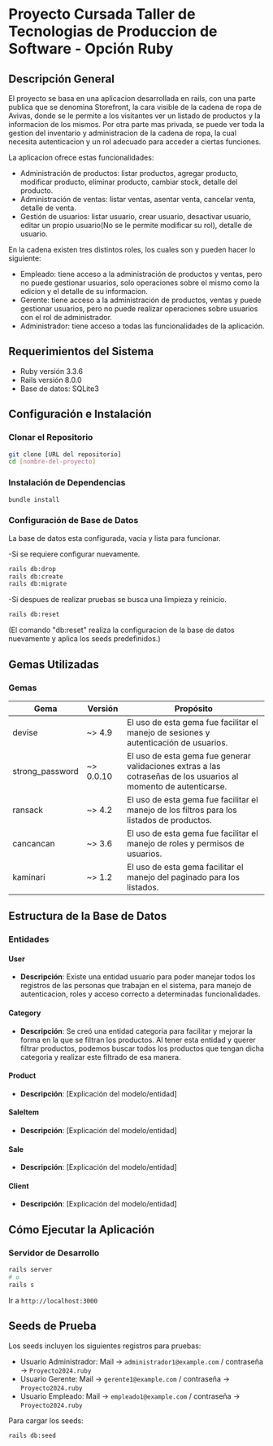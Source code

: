 # Proyecto Cursada Taller de Tecnologias de Produccion de Software - Opción Ruby

## Descripción General

El proyecto se basa en una aplicacion desarrollada en rails, con una parte publica que se denomina Storefront, la cara visible de la cadena de ropa de Avivas, donde se le permite a los visitantes ver un listado de productos y la informacion de los mismos. Por otra parte mas privada, se puede ver toda la gestion del inventario y administracion de la cadena de ropa, la cual necesita autenticacion y un rol adecuado para acceder a ciertas funciones.

La aplicacion ofrece estas funcionalidades: 

- Administración de productos: listar productos, agregar producto, modificar producto, eliminar producto, cambiar stock, detalle del producto.
- Administración de ventas: listar ventas, asentar venta, cancelar venta, detalle de venta.
- Gestión de usuarios: listar usuario, crear usuario, desactivar usuario, editar un propio usuario(No se le permite modificar su rol), detalle de usuario.

En la cadena existen tres distintos roles, los cuales son y pueden hacer lo siguiente:

- Empleado: tiene acceso a la administración de productos y ventas, pero no puede gestionar usuarios, solo operaciones sobre el mismo como la edicion y el detalle de su informacion.
- Gerente: tiene acceso a la administración de productos, ventas y puede gestionar usuarios, pero no puede realizar operaciones sobre usuarios con el rol de administrador.
- Administrador: tiene acceso a todas las funcionalidades de la aplicación.

## Requerimientos del Sistema 

- Ruby versión 3.3.6
- Rails versión 8.0.0
- Base de datos: SQLite3

## Configuración e Instalación 

### Clonar el Repositorio

```bash
git clone [URL del repositorio]
cd [nombre-del-proyecto]
```

### Instalación de Dependencias

```bash
bundle install
```

### Configuración de Base de Datos
La base de datos esta configurada, vacia y lista para funcionar.

-Si se requiere configurar nuevamente.
```bash
rails db:drop
rails db:create
rails db:migrate
```

-Si despues de realizar pruebas se busca una limpieza y reinicio.
```bash
rails db:reset
```
(El comando "db:reset" realiza la configuracion de la base de datos nuevamente y aplica los seeds predefinidos.)

## Gemas Utilizadas 

### Gemas

| Gema | Versión | Propósito |
|------|---------|-----------|
| devise | ~> 4.9 | El uso de esta gema fue facilitar el manejo de sesiones y autenticación de usuarios. |
| strong_password | ~> 0.0.10 | El uso de esta gema fue generar validaciones extras a las cotraseñas de los usuarios al momento de autenticarse. |
| ransack | ~> 4.2 | El uso de esta gema fue facilitar el manejo de los filtros para los listados de productos. |
| cancancan | ~> 3.6 | El uso de esta gema fue facilitar el manejo de roles y permisos de usuarios. |
| kaminari | ~> 1.2 | El uso de esta gema facilitar el manejo del paginado para los listados. |

## Estructura de la Base de Datos 

### Entidades

#### User
- **Descripción**: Existe una entidad usuario para poder manejar todos los registros de las personas que trabajan en el sistema, para manejo de autenticacion, roles y acceso correcto a determinadas funcionalidades.

#### Category
- **Descripción**: Se creó una entidad categoria para facilitar y mejorar la forma en la que se filtran los productos. Al tener esta entidad y querer filtrar productos, podemos buscar todos los productos que tengan dicha categoria y realizar este filtrado de esa manera.

#### Product
- **Descripción**: [Explicación del modelo/entidad]

#### SaleItem
- **Descripción**: [Explicación del modelo/entidad]

#### Sale
- **Descripción**: [Explicación del modelo/entidad]

#### Client
- **Descripción**: [Explicación del modelo/entidad]
  
## Cómo Ejecutar la Aplicación 

### Servidor de Desarrollo

```bash
rails server
# o 
rails s
```

Ir a `http://localhost:3000`

## Seeds de Prueba 

Los seeds incluyen los siguientes registros para pruebas:

- Usuario Administrador: Mail -> `administrador1@example.com` / contraseña -> `Proyecto2024.ruby`
- Usuario Gerente: Mail -> `gerente1@example.com` / contraseña -> `Proyecto2024.ruby`
- Usuario Empleado: Mail -> `empleado1@example.com` / contraseña -> `Proyecto2024.ruby`

Para cargar los seeds:

```bash
rails db:seed
```

